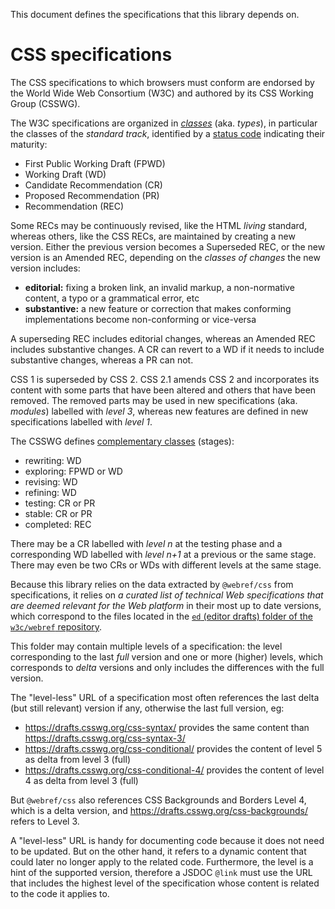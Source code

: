 
This document defines the specifications that this library depends on.

# CSS specifications

The CSS specifications to which browsers must conform are endorsed by the World Wide Web Consortium (W3C) and authored by its CSS Working Group (CSSWG).

The W3C specifications are organized in [*classes*](https://www.w3.org/standards/types) (aka. *types*), in particular the classes of the *standard track*, identified by a [status code](https://www.w3.org/2021/Process-20211102/#maturity-levels) indicating their maturity:

  - First Public Working Draft (FPWD)
  - Working Draft (WD)
  - Candidate Recommendation (CR)
  - Proposed Recommendation (PR)
  - Recommendation (REC)

Some RECs may be continuously revised, like the HTML *living* standard, whereas others, like the CSS RECs, are maintained by creating a new version. Either the previous version becomes a Superseded REC, or the new version is an Amended REC, depending on the *classes of changes* the new version includes:

  - **editorial:** fixing a broken link, an invalid markup, a non-normative content, a typo or a grammatical error, etc
  - **substantive:** a new feature or correction that makes conforming implementations become non-conforming or vice-versa

A superseding REC includes editorial changes, whereas an Amended REC includes substantive changes. A CR can revert to a WD if it needs to include substantive changes, whereas a PR can not.

CSS 1 is superseded by CSS 2. CSS 2.1 amends CSS 2 and incorporates its content with some parts that have been altered and others that have been removed. The removed parts may be used in new specifications (aka. *modules*) labelled with *level 3*, whereas new features are defined in new specifications labelled with *level 1*.

The CSSWG defines [complementary classes](https://www.w3.org/blog/CSS/2007/11/01/css_recommendation_track/) (stages):

  - rewriting: WD
  - exploring: FPWD or WD
  - revising: WD
  - refining: WD
  - testing: CR or PR
  - stable: CR or PR
  - completed: REC

There may be a CR labelled with *level n* at the testing phase and a corresponding WD labelled with *level n+1* at a previous or the same stage. There may even be two CRs or WDs with different levels at the same stage.

Because this library relies on the data extracted by `@webref/css` from specifications, it relies on *a curated list of technical Web specifications that are deemed relevant for the Web platform* in their most up to date versions, which correspond to the files located in the [`ed` (editor drafts) folder of the `w3c/webref` repository](https://github.com/w3c/webref/tree/main/ed/css).

This folder may contain multiple levels of a specification: the level corresponding to the last *full* version and one or more (higher) levels, which corresponds to *delta* versions and only includes the differences with the full version.

The "level-less" URL of a specification most often references the last delta (but still relevant) version if any, otherwise the last full version, eg:

  - https://drafts.csswg.org/css-syntax/ provides the same content than https://drafts.csswg.org/css-syntax-3/
  - https://drafts.csswg.org/css-conditional/ provides the content of level 5 as delta from level 3 (full)
  - https://drafts.csswg.org/css-conditional-4/ provides the content of level 4 as delta from level 3 (full)

But `@webref/css` also references CSS Backgrounds and Borders Level 4, which is a delta version, and https://drafts.csswg.org/css-backgrounds/ refers to Level 3.

A "level-less" URL is handy for documenting code because it does not need to be updated. But on the other hand, it refers to a dynamic content that could later no longer apply to the related code. Furthermore, the level is a hint of the supported version, therefore a JSDOC `@link` must use the URL that includes the highest level of the specification whose content is related to the code it applies to.
